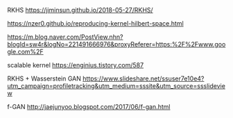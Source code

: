 RKHS 
https://jiminsun.github.io/2018-05-27/RKHS/

https://nzer0.github.io/reproducing-kernel-hilbert-space.html

https://m.blog.naver.com/PostView.nhn?blogId=sw4r&logNo=221491666976&proxyReferer=https:%2F%2Fwww.google.com%2F

scalable kernel
https://enginius.tistory.com/587

RKHS + Wasserstein GAN
https://www.slideshare.net/ssuser7e10e4?utm_campaign=profiletracking&utm_medium=sssite&utm_source=ssslideview

f-GAN
http://jaejunyoo.blogspot.com/2017/06/f-gan.html






<!--stackedit_data:
eyJoaXN0b3J5IjpbLTk3MDYwMDQ0MF19
-->